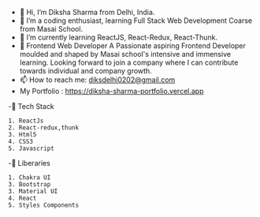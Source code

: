 - 👋 Hi, I’m Diksha Sharma from Delhi, India.
- 👀 I’m a coding enthusiast, learning Full Stack Web Development Coarse from Masai School. 
- 🌱 I’m currently learning ReactJS, React-Redux, React-Thunk.
- 💞️ Frontend Web Developer
     A Passionate aspiring Frontend Developer moulded and shaped by Masai school's intensive and immensive learning. Looking forward to join a company where I can contribute towards individual and company growth.
- 📫 How to reach me: diksdelhi0202@gmail.com
- My Portfolio : https://diksha-sharma-portfolio.vercel.app 

-🔭 Tech Stack

    1. ReactJs
    2. React-redux,thunk
    3. Html5
    4. CSS3
    5. Javascript
    
-🔭 Liberaries

    1. Chakra UI
    3. Bootstrap
    3. Material UI
    4. React
    5. Styles Components

<!---
diksha020202/diksha020202 is a ✨ special ✨ repository because its `README.md` (this file) appears on your GitHub profile.
You can click the Preview link to take a look at your changes.
--->
